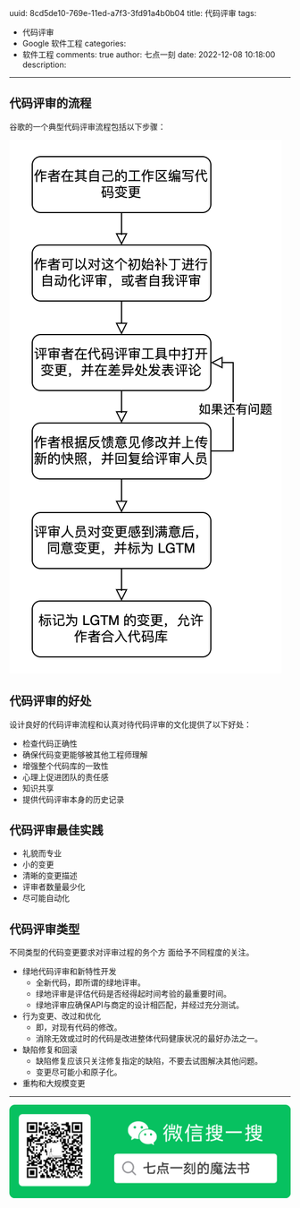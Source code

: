 uuid: 8cd5de10-769e-11ed-a7f3-3fd91a4b0b04
title: 代码评审
tags:
  - 代码评审
  - Google 软件工程
categories:
  - 软件工程
comments: true
author: 七点一刻
date: 2022-12-08 10:18:00
description:
---
<!--more-->
<!-- 1. 发布前：删除草稿的 uuid -->
<!-- 2. 发布后：补充tag，category -->



## 代码评审的流程

谷歌的一个典型代码评审流程包括以下步骤：

![image-20221208105140450](source/_posts/assets/images/image-20221208105106314.png)

## 代码评审的好处

设计良好的代码评审流程和认真对待代码评审的文化提供了以下好处：

- 检查代码正确性
- 确保代码变更能够被其他工程师理解
- 增强整个代码库的一致性
- 心理上促进团队的责任感
- 知识共享
- 提供代码评审本身的历史记录

## 代码评审最佳实践

- 礼貌而专业
- 小的变更
- 清晰的变更描述
- 评审者数量最少化
- 尽可能自动化

## 代码评审类型

不同类型的代码变更要求对评审过程的务个方 面给予不同程度的关注。

- 绿地代码评审和新特性开发
  - 全新代码，即所谓的绿地评审。
  - 绿地评审是评估代码是否经得起时间考验的最重要时间。
  - 绿地评审应确保API与商定的设计相匹配，并经过充分测试。
- 行为变更、改过和优化
  - 即，对现有代码的修改。
  - 消除无效或过时的代码是改进整体代码健康状况的最好办法之一。
- 缺陷修复和回滚
  - 缺陷修复应该只关注修复指定的缺陷，不要去试图解决其他问题。
  - 变更尽可能小和原子化。
- 重构和大规模变更






---
![20200131220947.png](source/_posts/assets/images/leunggeorge.github.io-image-9%201.png)